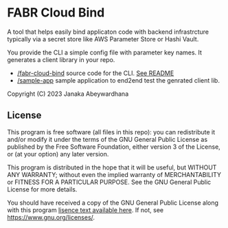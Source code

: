 # FABR Cloud Bind

A tool that helps easily bind applicaton code with backend infrastrcture typically via a secret store like AWS Parameter Store or Hashi Vault.

You provide the CLI a simple config file with parameter key names. It generates a client library in your repo.

- [/fabr-cloud-bind](./fabr-cloud-bind) source code for the CLI. [See README](./fabr-bind-cli/README.md)
- [/sample-app](./sample-app) sample application to end2end test the genrated client lib.


Copyright (C) 2023 Janaka Abeywardhana

## License

This program is free software (all files in this repo): you can redistribute it and/or modify it under the terms of the GNU General Public License as published by the Free Software Foundation, either version 3 of the License, or (at your option) any later version.

This program is distributed in the hope that it will be useful, but WITHOUT ANY WARRANTY; without even the implied warranty of MERCHANTABILITY or FITNESS FOR A PARTICULAR PURPOSE. See the GNU General Public License for more details.

You should have received a copy of the GNU General Public License along with this program [lisence text available here](./LICENSE.md). If not, see <https://www.gnu.org/licenses/>.
